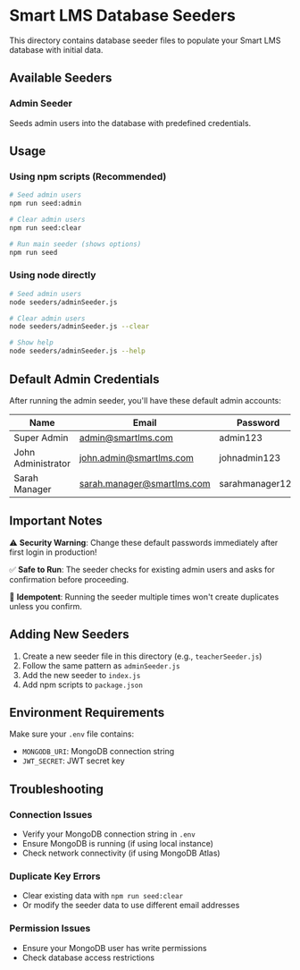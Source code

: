 # Smart LMS Database Seeders

This directory contains database seeder files to populate your Smart LMS database with initial data.

## Available Seeders

### Admin Seeder
Seeds admin users into the database with predefined credentials.

## Usage

### Using npm scripts (Recommended)
```bash
# Seed admin users
npm run seed:admin

# Clear admin users
npm run seed:clear

# Run main seeder (shows options)
npm run seed
```

### Using node directly
```bash
# Seed admin users
node seeders/adminSeeder.js

# Clear admin users  
node seeders/adminSeeder.js --clear

# Show help
node seeders/adminSeeder.js --help
```

## Default Admin Credentials

After running the admin seeder, you'll have these default admin accounts:

| Name | Email | Password | Role |
|------|-------|----------|------|
| Super Admin | admin@smartlms.com | admin123 | admin |
| John Administrator | john.admin@smartlms.com | johnadmin123 | admin |
| Sarah Manager | sarah.manager@smartlms.com | sarahmanager123 | admin |

## Important Notes

⚠️ **Security Warning**: Change these default passwords immediately after first login in production!

✅ **Safe to Run**: The seeder checks for existing admin users and asks for confirmation before proceeding.

🔄 **Idempotent**: Running the seeder multiple times won't create duplicates unless you confirm.

## Adding New Seeders

1. Create a new seeder file in this directory (e.g., `teacherSeeder.js`)
2. Follow the same pattern as `adminSeeder.js`
3. Add the new seeder to `index.js`
4. Add npm scripts to `package.json`

## Environment Requirements

Make sure your `.env` file contains:
- `MONGODB_URI`: MongoDB connection string
- `JWT_SECRET`: JWT secret key

## Troubleshooting

### Connection Issues
- Verify your MongoDB connection string in `.env`
- Ensure MongoDB is running (if using local instance)
- Check network connectivity (if using MongoDB Atlas)

### Duplicate Key Errors
- Clear existing data with `npm run seed:clear`
- Or modify the seeder data to use different email addresses

### Permission Issues
- Ensure your MongoDB user has write permissions
- Check database access restrictions
